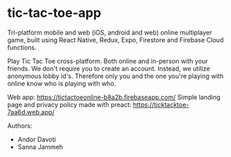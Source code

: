 # tic-tac-toe-app

Tri-platform mobile and web (iOS, android and web) online multiplayer game, built using React Native, Redux, Expo, Firestore and Firebase Cloud functions.

Play Tic Tac Toe cross-platform. Both online and in-person with your friends. We don't require you to create an account. Instead, we utilize anonymous lobby id's. Therefore only you and the one you're playing with online know who is playing with who.

Web app: https://tictactoeonline-b8a2b.firebaseapp.com/
Simple landing page and privacy policy made with preact: https://ticktacktoe-7aa6d.web.app/

Authors:
  - Andor Davoti
  - Sanna Jammeh
